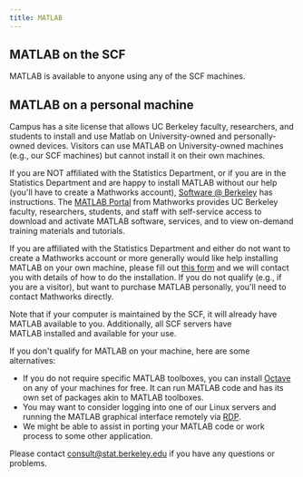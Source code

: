 ```yaml
---
title: MATLAB
---
```


## MATLAB on the SCF

MATLAB is available to anyone using any of the SCF machines.

## MATLAB on a personal machine


Campus has a site license that allows UC Berkeley faculty, researchers,
and students to install and use Matlab on University-owned and
personally-owned devices. Visitors can use MATLAB on University-owned
machines (e.g., our SCF machines) but cannot install it on their own
machines.

If you are NOT affiliated with the Statistics Department, or if you are
in the Statistics Department and are happy to install MATLAB without our
help (you'll have to create a Mathworks account), [Software @
Berkeley](http://software.berkeley.edu/matlab) has instructions.
The [MATLAB
Portal](https://www.mathworks.com/academia/tah-portal/berkeley-731130.html) from
Mathworks provides UC Berkeley faculty, researchers, students, and staff
with self-service access to download and activate MATLAB software,
services, and to view on-demand training materials and tutorials.

If you are affiliated with the Statistics Department and either do not
want to create a Mathworks account or more generally would like help
installing MATLAB on your own machine, please fill out [this
form](https://docs.google.com/a/berkeley.edu/forms/d/18d2v6o1fTvuZql9dHclskCiFJ_DJfPub6TAeXXVo0Z4/viewform)
and we will contact you with details of how to do the installation. If
you do not qualify (e.g., if you are a visitor), but want to purchase
MATLAB personally, you'll need to contact Mathworks directly.

Note that if your computer is maintained by the SCF, it will already
have MATLAB available to you. Additionally, all SCF servers have
MATLAB installed and available for your use.

If you don't qualify for MATLAB on your machine, here are some
alternatives:

- If you do not require specific MATLAB toolboxes, you can install
  [Octave](http://www.gnu.org/software/octave/) on any of your machines
  for free. It can run MATLAB code and has its own set of packages akin
  to MATLAB toolboxes.
- You may want to consider logging into one of our Linux servers and
  running the MATLAB graphical interface remotely via [RDP](../access/remote-desktop.md).
- We might be able to assist in porting your MATLAB code or work process
  to some other application.

Please contact consult@stat.berkeley.edu if you have any questions or
problems.
